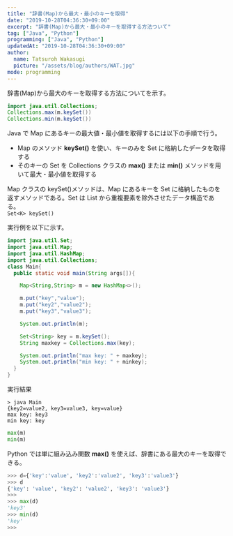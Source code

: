 ```yaml
---
title: "辞書(Map)から最大・最小のキーを取得"
date: "2019-10-28T04:36:30+09:00"
excerpt: "辞書(Map)から最大・最小のキーを取得する方法ついて"
tag: ["Java", "Python"]
programming: ["Java", "Python"]
updatedAt: "2019-10-28T04:36:30+09:00"
author:
  name: Tatsuroh Wakasugi
  picture: "/assets/blog/authors/WAT.jpg"
mode: programming
---
```


辞書(Map)から最大のキーを取得する方法についてを示す。

<div class="note_content_by_programming_language" id="note_content_Java">

```java
import java.util.Collections;
Collections.max(m.keySet())
Collections.min(m.keySet())
```

Java で Map にあるキーの最大値・最小値を取得するには以下の手順で行う。

- Map のメソッド **keySet()** を使い、キーのみを Set に格納したデータを取得する
- そのキーの Set を Collections クラスの **max()** または **min()** メソッドを用いて最大・最小値を取得する

Map クラスの keySet()メソッドは、Map にあるキーを Set に格納したものを返すメソッドである。Set は List から重複要素を除外させたデータ構造である。  
`Set<K> keySet()`

実行例を以下に示す。

```java
import java.util.Set;
import java.util.Map;
import java.util.HashMap;
import java.util.Collections;
class Main{
  public static void main(String args[]){

    Map<String,String> m = new HashMap<>();

    m.put("key","value");
    m.put("key2","value2");
    m.put("key3","value3");

    System.out.println(m);

    Set<String> key = m.keySet();
    String maxkey = Collections.max(key);

    System.out.println("max key: " + maxkey);
    System.out.println("min key: " + minkey);
  }
}
```

実行結果

```
> java Main
{key2=value2, key3=value3, key=value}
max key: key3
min key: key
```

</div>
<div class="note_content_by_programming_language" id="note_content_Python">

```python
max(m)
min(m)
```

Python では単に組み込み関数 **max()** を使えば、辞書にある最大のキーを取得できる。

```python
>>> d={'key':'value', 'key2':'value2', 'key3':'value3'}
>>> d
{'key': 'value', 'key2': 'value2', 'key3': 'value3'}
>>>
>>> max(d)
'key3'
>>> min(d)
'key'
>>>
```

</div>
